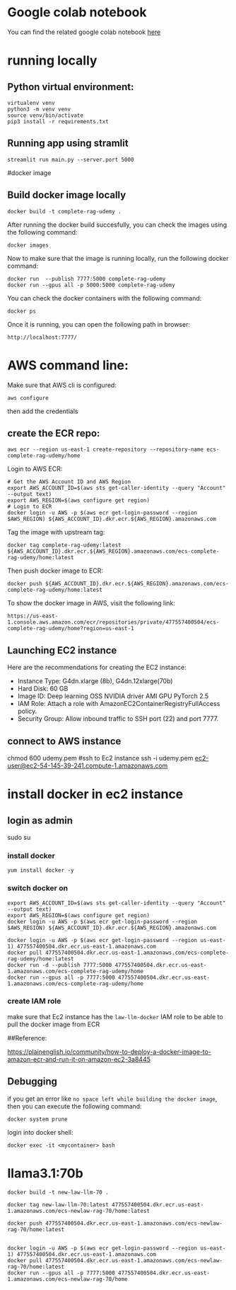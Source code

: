 # Google colab notebook

You can find the related google colab notebook [here](https://colab.research.google.com/drive/1qpyX3AaNfvgj134TJsEWs1NypHypogGT#scrollTo=m2TlrGkVi7bp) 
# running locally
## Python virtual environment:
```
virtualenv venv
python3 -m venv venv
source venv/bin/activate
pip3 install -r requirements.txt 
```
## Running app using stramlit
```
streamlit run main.py --server.port 5000
```
#docker image
## Build docker image locally
```
docker build -t complete-rag-udemy .
```
After running the docker build succesfully, you can check the images using the following command:

```
docker images 
```

Now to make sure that the image is running locally, run the following docker command:

```
docker run  --publish 7777:5000 complete-rag-udemy
docker run --gpus all -p 5000:5000 complete-rag-udemy

```
You can check the docker containers with the following command:

```
docker ps
```

Once it is running, you can open the following path in browser:
```
http://localhost:7777/
```

# AWS command line:
Make sure that AWS cli is configured:
```
aws configure
```
then add the credentials

## create the ECR repo:
```
aws ecr --region us-east-1 create-repository --repository-name ecs-complete-rag-udemy/home
```
Login to AWS ECR:
```
# Get the AWS Account ID and AWS Region  
export AWS_ACCOUNT_ID=$(aws sts get-caller-identity --query "Account" --output text)
export AWS_REGION=$(aws configure get region)
# Login to ECR
docker login -u AWS -p $(aws ecr get-login-password --region $AWS_REGION) ${AWS_ACCOUNT_ID}.dkr.ecr.${AWS_REGION}.amazonaws.com
```

Tag the image with upstream tag:
```
docker tag complete-rag-udemy:latest ${AWS_ACCOUNT_ID}.dkr.ecr.${AWS_REGION}.amazonaws.com/ecs-complete-rag-udemy/home:latest
```

Then push docker image to ECR:

```
docker push ${AWS_ACCOUNT_ID}.dkr.ecr.${AWS_REGION}.amazonaws.com/ecs-complete-rag-udemy/home:latest

```


To show the docker image in AWS, visit the following link:
```
https://us-east-1.console.aws.amazon.com/ecr/repositories/private/477557400504/ecs-complete-rag-udemy/home?region=us-east-1
```
## Launching EC2 instance 
Here are the recommendations for creating the EC2 instance:


* Instance Type: G4dn.xlarge (8b), G4dn.12xlarge(70b)
* Hard Disk: 60 GB
* Image ID: Deep learning OSS NVIDIA driver AMI GPU PyTorch 2.5
* IAM Role: Attach a role with AmazonEC2ContainerRegistryFullAccess policy.
* Security Group: Allow inbound traffic to SSH port (22) and port 7777.



## connect to AWS instance 
chmod 600 udemy.pem
#ssh to Ec2 instance
ssh -i udemy.pem ec2-user@ec2-54-145-39-241.compute-1.amazonaws.com
# install docker in ec2 instance 
## login as admin
sudo su
### install docker
```
yum install docker -y
```
### switch docker on
```
export AWS_ACCOUNT_ID=$(aws sts get-caller-identity --query "Account" --output text)
export AWS_REGION=$(aws configure get region)
docker login -u AWS -p $(aws ecr get-login-password --region $AWS_REGION) ${AWS_ACCOUNT_ID}.dkr.ecr.${AWS_REGION}.amazonaws.com
 
docker login -u AWS -p $(aws ecr get-login-password --region us-east-1) 477557400504.dkr.ecr.us-east-1.amazonaws.com
docker pull 477557400504.dkr.ecr.us-east-1.amazonaws.com/ecs-complete-rag-udemy/home:latest
docker run -d --publish 7777:5000 477557400504.dkr.ecr.us-east-1.amazonaws.com/ecs-complete-rag-udemy/home
docker run --gpus all -p 7777:5000 477557400504.dkr.ecr.us-east-1.amazonaws.com/ecs-complete-rag-udemy/home

```
### create IAM role 
make sure that Ec2 instance has the `law-llm-docker` IAM role to be able to pull the docker image from ECR


##Reference: 

https://plainenglish.io/community/how-to-deploy-a-docker-image-to-amazon-ecr-and-run-it-on-amazon-ec2-3a8445

## Debugging
if you get an error like `no space left while building the docker image`, then you can execute the following command:

```
docker system prune
```

login into docker shell:

```
docker exec -it <mycontainer> bash
```


# llama3.1:70b

```
docker build -t new-law-llm-70 .

docker tag new-law-llm-70:latest 477557400504.dkr.ecr.us-east-1.amazonaws.com/ecs-newlaw-rag-70/home:latest

docker push 477557400504.dkr.ecr.us-east-1.amazonaws.com/ecs-newlaw-rag-70/home:latest


docker login -u AWS -p $(aws ecr get-login-password --region us-east-1) 477557400504.dkr.ecr.us-east-1.amazonaws.com
docker pull 477557400504.dkr.ecr.us-east-1.amazonaws.com/ecs-newlaw-rag-70/home:latest
docker run --gpus all -p 7777:5000 477557400504.dkr.ecr.us-east-1.amazonaws.com/ecs-newlaw-rag-70/home
```
